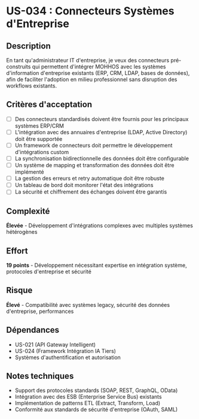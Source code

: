 # US-034 : Connecteurs Systèmes d'Entreprise

## Description
En tant qu'administrateur IT d'entreprise, je veux des connecteurs pré-construits qui permettent d'intégrer MOHHOS avec les systèmes d'information d'entreprise existants (ERP, CRM, LDAP, bases de données), afin de faciliter l'adoption en milieu professionnel sans disruption des workflows existants.

## Critères d'acceptation
- [ ] Des connecteurs standardisés doivent être fournis pour les principaux systèmes ERP/CRM
- [ ] L'intégration avec des annuaires d'entreprise (LDAP, Active Directory) doit être supportée
- [ ] Un framework de connecteurs doit permettre le développement d'intégrations custom
- [ ] La synchronisation bidirectionnelle des données doit être configurable
- [ ] Un système de mapping et transformation des données doit être implémenté
- [ ] La gestion des erreurs et retry automatique doit être robuste
- [ ] Un tableau de bord doit monitorer l'état des intégrations
- [ ] La sécurité et chiffrement des échanges doivent être garantis

## Complexité
**Élevée** - Développement d'intégrations complexes avec multiples systèmes hétérogènes

## Effort
**19 points** - Développement nécessitant expertise en intégration système, protocoles d'entreprise et sécurité

## Risque
**Élevé** - Compatibilité avec systèmes legacy, sécurité des données d'entreprise, performances

## Dépendances
- US-021 (API Gateway Intelligent)
- US-024 (Framework Intégration IA Tiers)
- Systèmes d'authentification et autorisation

## Notes techniques
- Support des protocoles standards (SOAP, REST, GraphQL, OData)
- Intégration avec des ESB (Enterprise Service Bus) existants
- Implémentation de patterns ETL (Extract, Transform, Load)
- Conformité aux standards de sécurité d'entreprise (OAuth, SAML)